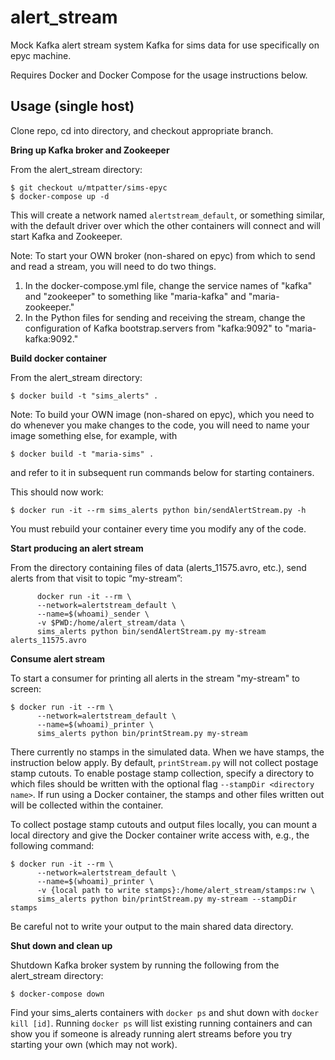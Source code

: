 alert_stream
============

Mock Kafka alert stream system Kafka for sims data for use specifically on epyc machine.

Requires Docker and Docker Compose for the usage instructions below.

Usage (single host)
-------------------

Clone repo, cd into directory, and checkout appropriate branch.

**Bring up Kafka broker and Zookeeper**

From the alert_stream directory:

```
$ git checkout u/mtpatter/sims-epyc
$ docker-compose up -d
```

This will create a network named `alertstream_default`, or something similar, with the default driver over which the other containers will connect and will start Kafka and Zookeeper.

Note: To start your OWN broker (non-shared on epyc) from which to send and read a stream, you will
need to do two things.

1. In the docker-compose.yml file, change the service names of "kafka" and "zookeeper" to something like
"maria-kafka" and "maria-zookeeper."
2. In the Python files for sending and receiving the stream, change the configuration of Kafka
bootstrap.servers from "kafka:9092" to "maria-kafka:9092."

**Build docker container**

From the alert_stream directory:

```
$ docker build -t "sims_alerts" .
```

Note: To build your OWN image (non-shared on epyc), which you need to do whenever you make
changes to the code, you will need to name your image something else, for example, with

```
$ docker build -t "maria-sims" .
```

and refer to it in subsequent run commands below for starting containers.

This should now work:

```
$ docker run -it --rm sims_alerts python bin/sendAlertStream.py -h
```

You must rebuild your container every time you modify any of the code.

**Start producing an alert stream**

From the directory containing files of data (alerts_11575.avro, etc.),
send alerts from that visit to topic “my-stream”:

```
      docker run -it --rm \
      --network=alertstream_default \
      --name=$(whoami)_sender \
      -v $PWD:/home/alert_stream/data \
      sims_alerts python bin/sendAlertStream.py my-stream alerts_11575.avro
```

**Consume alert stream**

To start a consumer for printing all alerts in the stream "my-stream" to screen:

```
$ docker run -it --rm \
      --network=alertstream_default \
      --name=$(whoami)_printer \
      sims_alerts python bin/printStream.py my-stream
```

There currently no stamps in the simulated data.  When we have stamps, the
instruction below apply.
By default, `printStream.py` will not collect postage stamp cutouts.
To enable postage stamp collection, specify a directory to which files should be written with the optional flag `--stampDir <directory name>`.
If run using a Docker container, the stamps and other files written out will be collected within the container.

To collect postage stamp cutouts and output files locally, you can mount a local directory and give the Docker container write access with, e.g., the following command:

```
$ docker run -it --rm \
      --network=alertstream_default \
      --name=$(whoami)_printer \
      -v {local path to write stamps}:/home/alert_stream/stamps:rw \
      sims_alerts python bin/printStream.py my-stream --stampDir stamps
```

Be careful not to write your output to the main shared data directory.

**Shut down and clean up**

Shutdown Kafka broker system by running the following from the alert_stream directory:

```
$ docker-compose down
```

Find your sims_alerts containers with `docker ps` and shut down with `docker kill [id]`.
Running `docker ps` will list existing running containers and can show you if someone
is already running alert streams before you try starting your own (which may not work).

